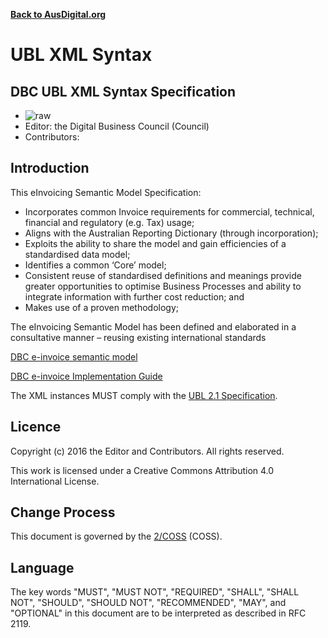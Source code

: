 **[Back to AusDigital.org](http://ausdigital.org/)**

# UBL XML Syntax

## DBC UBL XML Syntax Specification

 * ![raw](http://rfc.unprotocols.org/spec:2/COSS/raw.svg)
 * Editor: the Digital Business Council (Council)
 * Contributors: 

## Introduction

This eInvoicing Semantic Model Specification:

 * Incorporates common Invoice requirements for commercial, technical, financial and regulatory (e.g. Tax) usage;
 * Aligns with the Australian Reporting Dictionary (through incorporation);
 * Exploits the ability to share the model and gain efficiencies of a standardised data model;
 * Identifies a common ‘Core’ model;
 * Consistent reuse of standardised definitions and meanings provide greater opportunities to optimise Business Processes and ability to integrate information with further cost reduction; and
  * Makes use of a proven methodology;
  
The eInvoicing Semantic Model has been defined and elaborated in a consultative manner – reusing existing international standards

[DBC e-invoice semantic model](https://github.com/ausdigital/dbc-specs/blob/master/eInvoicing_Semantic_Model_v1.0.pdf)

[DBC e-invoice Implementation Guide](https://github.com/ausdigital/dbc-specs/blob/master/eInvoicing_Implementation_Guide_v1.0.pdf) 

The XML instances MUST comply with the [UBL 2.1 Specification](http://docs.oasis-open.org/ubl/UBL-2.1.html).

## Licence

Copyright (c) 2016 the Editor and Contributors. All rights reserved.

This work is licensed under a Creative Commons Attribution 4.0 International License.

## Change Process

This document is governed by the [2/COSS](http://rfc.unprotocols.org/spec:2/COSS/) (COSS).


## Language

The key words "MUST", "MUST NOT", "REQUIRED", "SHALL", "SHALL NOT", "SHOULD", "SHOULD NOT", "RECOMMENDED", "MAY", and "OPTIONAL" in this document are to be interpreted as described in RFC 2119.

